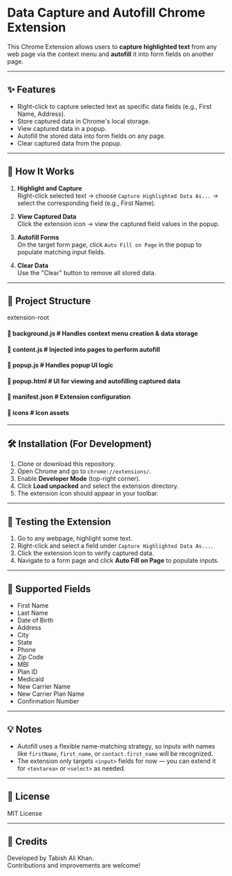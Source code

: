 # Data Capture and Autofill Chrome Extension

This Chrome Extension allows users to **capture highlighted text** from any web page via the context menu and **autofill** it into form fields on another page.

---

## ✨ Features

- Right-click to capture selected text as specific data fields (e.g., First Name, Address).
- Store captured data in Chrome's local storage.
- View captured data in a popup.
- Autofill the stored data into form fields on any page.
- Clear captured data from the popup.

---

## 🧠 How It Works

1. **Highlight and Capture**  
   Right-click selected text → choose `Capture Highlighted Data As...` → select the corresponding field (e.g., First Name).

2. **View Captured Data**  
   Click the extension icon → view the captured field values in the popup.

3. **Autofill Forms**  
   On the target form page, click `Auto Fill on Page` in the popup to populate matching input fields.

4. **Clear Data**  
   Use the "Clear" button to remove all stored data.

---

## 📁 Project Structure
extension-root
#### 📜 background.js # Handles context menu creation & data storage
#### 📜 content.js # Injected into pages to perform autofill
#### 📜 popup.js # Handles popup UI logic
#### 📜 popup.html # UI for viewing and autofilling captured data
#### 📜 manifest.json # Extension configuration
#### 📁 icons # Icon assets



---

## 🛠 Installation (For Development)

1. Clone or download this repository.
2. Open Chrome and go to `chrome://extensions/`.
3. Enable **Developer Mode** (top-right corner).
4. Click **Load unpacked** and select the extension directory.
5. The extension icon should appear in your toolbar.

---

## 🧪 Testing the Extension

1. Go to any webpage, highlight some text.
2. Right-click and select a field under `Capture Highlighted Data As...`.
3. Click the extension icon to verify captured data.
4. Navigate to a form page and click **Auto Fill on Page** to populate inputs.

---

## 📌 Supported Fields

- First Name
- Last Name
- Date of Birth
- Address
- City
- State
- Phone
- Zip Code
- MBI
- Plan ID
- Medicaid
- New Carrier Name
- New Carrier Plan Name
- Confirmation Number

---

## 💡 Notes

- Autofill uses a flexible name-matching strategy, so inputs with names like `firstName`, `first_name`, or `contact.first_name` will be recognized.
- The extension only targets `<input>` fields for now — you can extend it for `<textarea>` or `<select>` as needed.

---

## 📃 License

MIT License

---

## 🙌 Credits

Developed by Tabish Ali Khan.  
Contributions and improvements are welcome!


